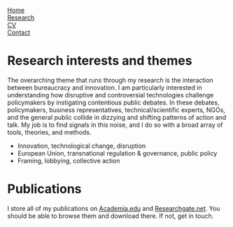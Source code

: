 [Home](https://basselhak.github.io/)  
[Research](https://basselhak.github.io/research)  
[CV](https://basselhak.github.io/cv)  
[Contact](https://basselhak.github.io/contact)  

# Research interests and themes

The overarching theme that runs through my research is the interaction between bureaucracy and innovation. I am particularly interested in understanding how disruptive and controversial technologies challenge policymakers by instigating contentious public debates. In these debates, policymakers, business representatives, technical/scientific experts, NGOs, and the general public collide in dizzying and shifting patterns of action and talk. My job is to find signals in this noise, and I do so with a broad array of tools, theories, and methods.

- Innovation, technological change, disruption
- European Union, transnational regulation & governance, public policy
- Framing, lobbying, collective action

# Publications

I store all of my publications on [Academia.edu](https://cbs.academia.edu/JacobHasselbalch) and [Researchgate.net](https://www.researchgate.net/profile/Jacob_Hasselbalch). You should be able to browse them and download there. If not, get in touch.   
